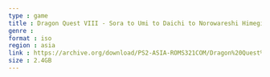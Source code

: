 ```yaml
---
type : game
title : Dragon Quest VIII - Sora to Umi to Daichi to Norowareshi Himegimi (Japan, Asia)
genre : 
format : iso
region : asia
link : https://archive.org/download/PS2-ASIA-ROMS321COM/Dragon%20Quest%20VIII%20-%20Sora%20to%20Umi%20to%20Daichi%20to%20Norowareshi%20Himegimi%20%28Japan%2C%20Asia%29.7z
size : 2.4GB
---
```

